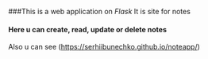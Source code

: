 ###This is a web application on *Flask*
 It is site for notes
#### Here u can create, read, update or delete notes
Also u can see (https://serhiibunechko.github.io/noteapp/)
